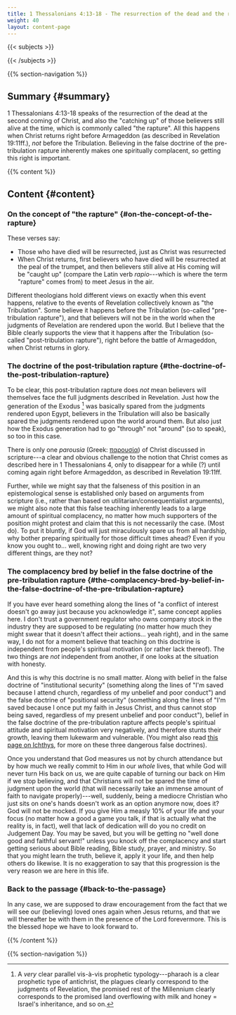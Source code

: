 ```yaml
---
title: 1 Thessalonians 4:13-18 - The resurrection of the dead and the rapture at the second coming of Christ
weight: 40
layout: content-page
---
```


{{< subjects >}}

{{< /subjects >}}

{{% section-navigation %}}

<!-- ## Video {#video}

{{% video
src=""

playlist=""

video=""

audio=""

slides="https://bibledocs.org/slides/"
%}} -->

## Summary {#summary}

1 Thessalonians 4:13-18 speaks of the resurrection of the dead at the second coming of Christ, and also the "catching up" of those believers still alive at the time, which is commonly called "the rapture". All this happens when Christ returns right before Armageddon (as described in Revelation 19:11ff.), *not* before the Tribulation. Believing in the false doctrine of the pre-tribulation rapture inherently makes one spiritually complacent, so getting this right is important.

<!-- ## Timestamps {#timestamps} -->

{{% content %}}

## Content {#content}

<!-- --- -->

### On the concept of "the rapture" {#on-the-concept-of-the-rapture}

These verses say:

- Those who have died will be resurrected, just as Christ was resurrected
- When Christ returns, first believers who have died will be resurrected at the peal of the trumpet, and then believers still alive at His coming will be "caught up" (compare the Latin verb *rapio*---which is where the term "rapture" comes from) to meet Jesus in the air.

Different theologians hold different views on exactly when this event happens, relative to the events of Revelation collectively known as "the Tribulation". Some believe it happens before the Tribulation (so-called "pre-tribulation rapture"), and that believers will not be in the world when the judgments of Revelation are rendered upon the world. But I believe that the Bible clearly supports the view that it happens after the Tribulation (so-called "post-tribulation rapture"), right before the battle of Armageddon, when Christ returns in glory.

### The doctrine of the post-tribulation rapture {#the-doctrine-of-the-post-tribulation-rapture}

To be clear, this post-tribulation rapture does *not* mean believers will themselves face the full judgments described in Revelation. Just how the generation of the Exodus [^typological-parallel] was basically spared from the judgments rendered upon Egypt, believers in the Tribulation will also be basically spared the judgments rendered upon the world around them. But also just how the Exodus generation had to go "through" not "around" (so to speak), so too in this case.

[^typological-parallel]: A *very* clear parallel vis-à-vis prophetic typology---pharaoh is a clear prophetic type of antichrist, the plagues clearly correspond to the judgments of Revelation, the promised rest of the Millennium clearly corresponds to the promised land overflowing with milk and honey = Israel's inheritance, and so on.

There is only one *parousia* (Greek: [παρουσία](https://www.blueletterbible.org/lexicon/g3952/esv/mgnt/0-1/)) of Christ discussed in scripture---a clear and obvious challenge to the notion that Christ comes as described here in 1 Thessalonians 4, only to disappear for a while (?) until coming again right before Armageddon, as described in Revelation 19:11ff.

Further, while we might say that the falseness of this position in an epistemological sense is established only based on arguments from scripture (i.e., rather than based on utilitarian/consequentialist arguments), we might also note that this false teaching inherently leads to a large amount of spiritual complacency, no matter how much supporters of the position might protest and claim that this is not necessarily the case. (Most do). To put it bluntly, if God will just miraculously spare us from all hardship, why bother preparing spiritually for those difficult times ahead? Even if you know you ought to... well, knowing right and doing right are two very different things, are they not?

### The complacency bred by belief in the false doctrine of the pre-tribulation rapture {#the-complacency-bred-by-belief-in-the-false-doctrine-of-the-pre-tribulation-rapture}

If you have ever heard something along the lines of "a conflict of interest doesn't go away just because you acknowledge it", same concept applies here. I don't trust a government regulator who owns company stock in the industry they are supposed to be regulating (no matter how much they might swear that it doesn't affect their actions... yeah right), and in the same way, I do not for a moment believe that teaching on this doctrine is independent from people's spiritual motivation (or rather lack thereof). The two things are *not* independent from another, if one looks at the situation with honesty.

And this is why this doctrine is no small matter. Along with belief in the false doctrine of "institutional security" (something along the lines of "I'm saved because I attend church, regardless of my unbelief and poor conduct") and the false doctrine of "positional security" (something along the lines of "I'm saved because I once put my faith in Jesus Christ, and thus cannot stop being saved, regardless of my present unbelief and poor conduct"), belief in the false doctrine of the pre-tribulation rapture affects people's spiritual attitude and spiritual motivation very negatively, and therefore stunts their growth, leaving them lukewarm and vulnerable. (You might also read [this page on Ichthys](https://ichthys.com/Pet27.htm), for more on these three dangerous false doctrines).

Once you understand that God measures us not by church attendance but by how much we really commit to Him in our *whole* lives, that while God will never turn His back on us, we are quite capable of turning our back on Him if we stop believing, and that Christians will not be spared the time of judgment upon the world (that will necessarily take an immense amount of faith to navigate properly)---well, suddenly, being a mediocre Christian who just sits on one's hands doesn't work as an option anymore now, does it? God will not be mocked. If you give Him a measly 10% of your life and your focus (no matter how a good a game you talk, if that is actually what the reality is, in fact), well that lack of dedication will do you no credit on Judgement Day. You may be saved, but you will be getting no "well done good and faithful servant!" unless you knock off the complacency and start getting serious about Bible reading, Bible study, prayer, and ministry. So that you might learn the truth, believe it, apply it your life, and then help others do likewise. It is no exaggeration to say that this progression is the very reason we are here in this life.

### Back to the passage {#back-to-the-passage}

In any case, we are supposed to draw encouragement from the fact that we will see our (believing) loved ones again when Jesus returns, and that we will thereafter be with them in the presence of the Lord forevermore. This is the blessed hope we have to look forward to.

{{% /content %}}


<!-- {{% transcript %}}

## Video/audio transcript {#video-audio-transcript}



{{% /transcript %}} -->

{{% section-navigation %}}
